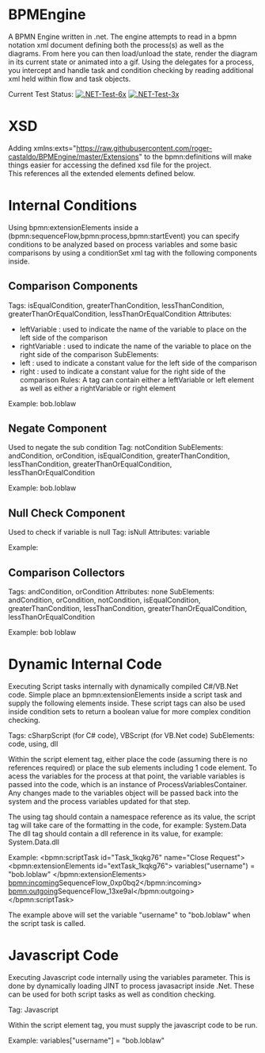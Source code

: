 # BPMEngine
A BPMN Engine written in .net.  The engine attempts to read in a bpmn notation xml document defining both the process(s) as well as the diagrams.  From here you can then load/unload the state,
render the diagram in its current state or animated into a gif.  Using the delegates for a process, you intercept and handle task and condition checking by reading additional xml held within flow and 
task objects.

Current Test Status:
[![.NET-Test-6x](https://github.com/roger-castaldo/BPMEngine/actions/workflows/unittests6x.yml/badge.svg)](https://github.com/roger-castaldo/BPMEngine/actions/workflows/unittests6x.yml)
[![.NET-Test-3x](https://github.com/roger-castaldo/BPMEngine/actions/workflows/unittests3x.yml/badge.svg)](https://github.com/roger-castaldo/BPMEngine/actions/workflows/unittests3x.yml)

# XSD

Adding xmlns:exts="https://raw.githubusercontent.com/roger-castaldo/BPMEngine/master/Extensions" to the bpmn:definitions will make things easier for accessing the defined xsd file for the project.  
This references all the extended elements defined below.

# Internal Conditions

Using bpmn:extensionElements inside a (bpmn:sequenceFlow,bpmn:process,bpmn:startEvent) you can specify conditions to be analyzed based on process variables and some basic comparisons by 
using a conditionSet xml tag with the following components inside.

## Comparison Components

Tags: isEqualCondition, greaterThanCondition, lessThanCondition, greaterThanOrEqualCondition, lessThanOrEqualCondition
Attributes: 
- leftVariable : used to indicate the name of the variable to place on the left side of the comparison
- rightVariable : used to indicate the name of the variable to place on the right side of the comparison
SubElements:
- left : used to indicate a constant value for the left side of the comparison
- right : used to indicate a constant value for the right side of the comparison
Rules: A tag can contain either a leftVariable or left element as well as either a rightVariable or right element

Example: 
<isEqualCondition leftVariable="username">
	<right>bob.loblaw</right>
</isEqualCondition>

## Negate Component

Used to negate the sub condition
Tag: notCondition
SubElements: andCondition, orCondition, isEqualCondition, greaterThanCondition, lessThanCondition, greaterThanOrEqualCondition, lessThanOrEqualCondition

Example:
<notCondition>
	<isEqualCondition leftVariable="username">
		<right>bob.loblaw</right>
	</isEqualCondition>
</notCondition>

## Null Check Component

Used to check if variable is null
Tag: isNull
Attributes: variable

Example:
<isNull variable="username"/>

## Comparison Collectors

Tags: andCondition, orCondition
Attributes: none
SubElements: andCondition, orCondition, notCondition, isEqualCondition, greaterThanCondition, lessThanCondition, greaterThanOrEqualCondition, lessThanOrEqualCondition

Example:
<andCondition>
	<isEqualCondition leftVariable="firstName">
		<right>bob</right>
	</isEqualCondition>	
	<isEqualCondition leftVariable="lastName">
		<right>loblaw</right>
	</isEqualCondition>
</andCondition>

# Dynamic Internal Code

Executing Script tasks internally with dynamically compiled C#/VB.Net code.  Simple place an bpmn:extensionElements inside a script task and supply the following elements inside.
These script tags can also be used inside condition sets to return a boolean value for more complex condition checking.

Tags: cSharpScript (for C# code), VBScript (for VB.Net code)
SubElements: code, using, dll

Within the script element tag, either place the code (assuming there is no references required) or place the sub elements including 1 code element.  To acess the variables 
for the process at that point, the variable variables is passed into the code, which is an instance of ProcessVariablesContainer.  Any changes made to the variables object 
will be passed back into the system and the process variables updated for that step.

The using tag should contain a namespace reference as its value, the script tag will take care of the formatting in the code, for example: System.Data
The dll tag should contain a dll reference in its value, for example: System.Data.dll

Example:
<bpmn:scriptTask id="Task_1kqkg76" name="Close Request">
	<bpmn:extensionElements id="extTask_1kqkg76">
		<VBScript>
			variables("username") = "bob.loblaw"
		</VBScript>
	</bpmn:extensionElements>
	<bpmn:incoming>SequenceFlow_0xp0bq2</bpmn:incoming>
	<bpmn:outgoing>SequenceFlow_13xe9al</bpmn:outgoing>
</bpmn:scriptTask>

The example above will set the variable "username" to "bob.loblaw" when the script task is called.

# Javascript Code

Executing Javascript code internally using the variables parameter.  This is done by dynamically loading JINT to process javasacript inside .Net.  These can be used for both script tasks 
as well as condition checking.

Tag: Javascript

Within the script element tag, you must supply the javascript code to be run.

Example:
<Javascript>
	variables["username"] = "bob.loblaw"
</Javascript>
